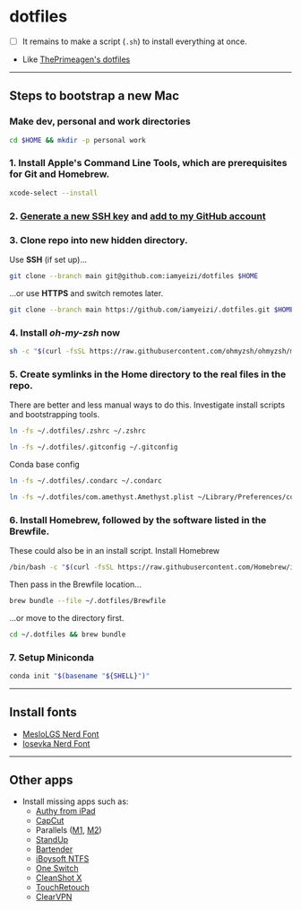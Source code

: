 # dotfiles

-   [ ] It remains to make a script (`.sh`) to install everything at once.
-   Like [ThePrimeagen's dotfiles](https://github.com/ThePrimeagen/.dotfiles)

---

## Steps to bootstrap a new Mac

### Make dev, personal and work directories

```zsh
cd $HOME && mkdir -p personal work
```

### 1. Install Apple's Command Line Tools, which are prerequisites for Git and Homebrew.

```zsh
xcode-select --install
```

### 2. [Generate a new SSH key](https://docs.github.com/en/authentication/connecting-to-github-with-ssh/generating-a-new-ssh-key-and-adding-it-to-the-ssh-agent) and [add to my GitHub account](https://docs.github.com/en/authentication/connecting-to-github-with-ssh/adding-a-new-ssh-key-to-your-github-account)

### 3. Clone repo into new hidden directory.

Use **SSH** (if set up)...

```zsh
git clone --branch main git@github.com:iamyeizi/dotfiles $HOME
```

...or use **HTTPS** and switch remotes later.

```zsh
git clone --branch main https://github.com/iamyeizi/.dotfiles.git $HOME
```

### 4. Install **_oh-my-zsh_** now

```zsh
sh -c "$(curl -fsSL https://raw.githubusercontent.com/ohmyzsh/ohmyzsh/master/tools/install.sh)"
```

### 5. Create symlinks in the Home directory to the real files in the repo.

There are better and less manual ways to do this. Investigate install scripts and bootstrapping tools.

```zsh
ln -fs ~/.dotfiles/.zshrc ~/.zshrc
```

```zsh
ln -fs ~/.dotfiles/.gitconfig ~/.gitconfig
```

Conda base config

```zsh
ln -fs ~/.dotfiles/.condarc ~/.condarc
```

```zsh
ln -fs ~/.dotfiles/com.amethyst.Amethyst.plist ~/Library/Preferences/com.amethyst.Amethyst.plist

```

### 6. Install Homebrew, followed by the software listed in the Brewfile.

These could also be in an install script. Install Homebrew

```zsh
/bin/bash -c "$(curl -fsSL https://raw.githubusercontent.com/Homebrew/install/HEAD/install.sh)"
```

Then pass in the Brewfile location...

```zsh
brew bundle --file ~/.dotfiles/Brewfile
```

...or move to the directory first.

```zsh
cd ~/.dotfiles && brew bundle
```

### 7. Setup Miniconda

```zsh
conda init "$(basename "${SHELL}")"
```

---

## Install fonts

-   [MesloLGS Nerd Font](https://www.nerdfonts.com/font-downloads)
-   [Iosevka Nerd Font](https://www.nerdfonts.com/font-downloads)

---

## Other apps

-   Install missing apps such as:
    -   [Authy from iPad](https://apps.apple.com/ar/app/twilio-authy/id494168017?l=en)
    -   [CapCut](https://apps.apple.com/ar/app/capcut-video-editor/id1500855883?l=en)
    -   Parallels ([M1](https://haxmac.cc/?s=parallels), [M2](https://nmac.to/search/?q=parallels#gsc.tab=0&gsc.q=parallels&gsc.page=1))
    -   [StandUp](https://apps.apple.com/ar/app/standup/id1439378680?l=en&mt=12)
    -   [Bartender](https://setapp.com/apps/bartender)
    -   [iBoysoft NTFS](https://setapp.com/apps/iboysoft-ntfs-for-mac)
    -   [One Switch](https://setapp.com/apps/one-switch)
    -   [CleanShot X](https://setapp.com/apps/cleanshot)
    -   [TouchRetouch](https://setapp.com/apps/touchretouch)
    -   [ClearVPN](https://setapp.com/apps/clearvpn)
